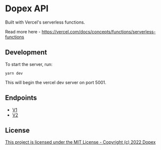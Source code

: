 # Dopex API

Built with Vercel's serverless functions.

Read more here - https://vercel.com/docs/concepts/functions/serverless-functions

## Development

To start the server, run:

```
yarn dev
```

This will begin the vercel dev server on port 5001.

## Endpoints

-   [V1](/docs/v1/ENDPOINTS.md)
-   [V2](/docs/v2/ENDPOINTS.md)

## License

[This project is licensed under the MIT License - Copyright (c) 2022 Dopex](/LICENSE)
